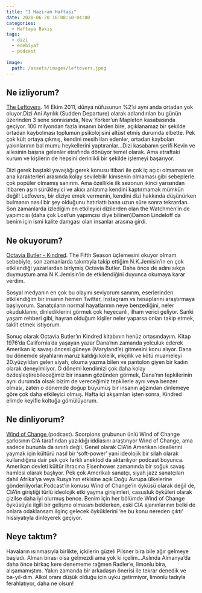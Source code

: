 ```yaml
--- 
title: "1 Haziran Haftası"
date: 2020-06-20 16:08:50-04:00
categories:
  - Haftaya Bakış
tags:
  - dizi
  - edebiyat
  - podcast
  
image: 
  path: /assets/images/leftovers.jpeg
---
```


## Ne izliyorum?
[The Leftovers](https://www.hbo.com/the-leftovers). 14 Ekim 2011, dünya nüfusunun %2’si aynı anda ortadan yok oluyor.Dizi Ani Ayrılık (Sudden Departure) olarak adlandırılan bu günün üzerinden 3 sene sonrasında, New Yorker’un Mapleton kasabasında geçiyor. 100 milyondan fazla insanın birden bire, açıklanamaz bir şekilde ortadan kaybolması toplumun psikolojisini altüst etmiş durumda elbette. Pek çok kült ortaya çıkmış, kendini mesih ilan edenler, ortadan kaybolan yakınlarının bal mumu heykellerini yaptıranlar...Dizi kasabanın şerifi Kevin ve ailesinin başına gelenler etrafında dönüyor temel olarak. Ama etraftaki kurum ve kişilerin de hepsini derinlikli bir şekilde işlemeyi başarıyor.
	
Dizi gerek baştaki yavaşlığı gerek konusu itibari ile çok iç açıcı olmaması ve ana karakterleri arasında kolay sevilebilir kimsenin olmaması gibi sebeplerle çok popüler olmamış sanırım. Ama özellikle ilk sezonun ikinci yarısından itibaren aşırı sürükleyici ve akıcı anlatıma kendini kaptırmamak mümkün değil! Letfovers, bir diziye emek vermenin, kendini dizi hakkında düşünürken bulmanın nasıl bir şey olduğunu hatırlattı bana uzun süre sonra tekrardan. Son zamanlarda izlediğim en etkileyici dizilerden olan the Watchmen’in de yapımcısı (daha çok Lost’un yapımcısı diye bilinen)Damon Lindeloff da benim için ismi kalite damgası olan insanlar arasına girdi. 

## Ne okuyorum?
[Octavia Butler - Kindred](https://www.goodreads.com/book/show/60931.Kindred). The Fifth Season üçlemesini okuyor olmam sebebiyle, son zamanlarda takıntıyla takip ettiğim N.K.Jemisin’in en çok etkilendiği  yazarlardan biriymiş Octavia Butler. Daha önce de adını sıkça duymuştum ama N.K.Jemisin’in de etkilendiğini duyunca okumaya karar verdim. 

Sosyal medyanın en çok bu olayını seviyorum sanırım, eserlerinden etkilendiğim bir insanın hemen Twitter, Instagram vs hesaplarını araştırmaya başlıyorum. Sanatçıların normal hayatlarının neye benzediğini, neler okuduklarını, dinlediklerini görmek çok heyecanlı, ilham verici geliyor. Sanki yaşam rehberi gibi, hayran olduğum kişiler neler yaparsa onları takip etmek, taklit etmek istiyorum.

Sonuç olarak Octavia Butler’ın Kindred kitabının henüz ortasındayım. Kitap 1976’da California’da yaşayan yazar Dana’nın  zamanda yolculuk ederek Amerikan iç savaşı öncesi güneye (Maryland’e) gitmesini konu alıyor. Dana bu dönemde siyahların maruz kaldığı kölelik, ırkçılık ve kötü muameleyi 20.yüzyıldan gelen siyah, okuma yazma bilen ve pantolon giyen bir kadın olarak deneyimliyor. O dönemi kendimizi çok daha kolay özdeşleştirebileceğimiz bir insanın gözünden görmek, Dana’nın tepkilerinin aynı durumda olsak bizim de vereceğimiz tepkilerle aynı veya benzer olması, zaten o dönemde doğup büyümüş bir insanın ağzından dinlemeye göre çok daha etkileyici olmuş. Hafta içi akşamları işten sonra, Kindred elimde keyifle koltuğa gömülüyorum. 

## Ne dinliyorum?
[Wind of Change ](https://crooked.com/podcast-series/wind-of-change/)(podcast). Scorpions grubunun ünlü Wind of Change şarkısının CIA tarafından yazıldığı iddiasını araştırıyor Wind of Change, ama sadece bununla da sınırlı değil. Genel olarak CIA’in Amerikan ideallerini yaymak için kültürü nasıl bir ‘soft-power’ yani ideolojik bir silah olarak kullandığına dair pek çok farklı anektod da aktarılıyor podcast boyunca. Amerikan devleti kültür ihracına Eisenhower zamanında bir soğuk savaş hamlesi olarak başlıyor. Pek çok Amerikalı sanatçı, siyah jazz sanatçıları dahil Afrika’ya veya Rusya’nın etkisine açık Doğu Avrupa ülkelerine gönderiliyorlar.Podcast’in konusu Wind of Change’in öyküsü olarak değil de, CIA’in giriştiği türlü ideolojik etki yayma girişimleri, casusluk öyküleri olarak çizilse daha iyi olurmuş bence. Benim için her bölümde Wind of Change öyküsüyle ilgili bir gelişme olmasını beklerken, eski CIA ajanınlarının belki de onlara odaklansam ilginç gelecek öyküklerini ‘ee bu konu nereden çıktı’ hissiyatıyla dinleyerek geçiyor.

## Neye taktım?
Havaların ısınmasıyla birlikte, içkilerin güzeli Pilsner bira bile ağır gelmeye başladı. Alman birası olsa gelmezdi ama yok ki içelim...Aslında Almanya’da daha önce birkaç kere denememe rağmen Radler’e, limonlu bira, alışamamıştım. Yakın zamanda bir arkadaşın önerisi ile tekrar denedik ve ba-yıl-dım. Alkol oranı düşük olduğu için uyku getirmiyor, limonlu tadıyla ferahlatıyor, daha ne olsun!